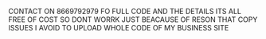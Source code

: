 CONTACT ON 8669792979 FO FULL CODE AND THE DETAILS ITS ALL FREE OF COST SO DONT WORRK JUST BEACAUSE OF RESON THAT COPY ISSUES I AVOID TO UPLOAD WHOLE CODE OF MY BUSINESS SITE
